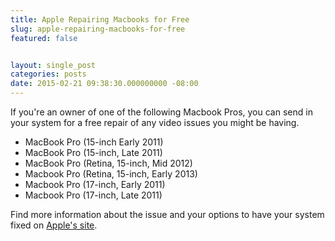 ```yaml
---
title: Apple Repairing Macbooks for Free
slug: apple-repairing-macbooks-for-free
featured: false


layout: single_post
categories: posts
date: 2015-02-21 09:38:30.000000000 -08:00
---
```


If you're an owner of one of the following Macbook Pros, you can send in your system for a free repair of any video issues you might be having.

- MacBook Pro (15-inch Early 2011)
- MacBook Pro (15-inch, Late 2011)
- MacBook Pro (Retina, 15-inch, Mid 2012)
- Macbook Pro (Retina, 15-inch, Early 2013)
- Macbook Pro (17-inch, Early 2011)
- Macbook Pro (17-inch, Late 2011)

Find more information about the issue and your options to have your system fixed on [Apple's site](http://www.apple.com/support/macbookpro-videoissues/).

